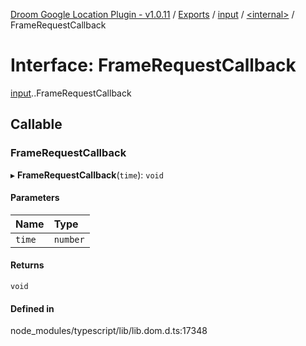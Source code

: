 [Droom Google Location Plugin - v1.0.11](../README.md) / [Exports](../modules.md) / [input](../modules/input.md) / [<internal\>](../modules/input._internal_.md) / FrameRequestCallback

# Interface: FrameRequestCallback

[input](../modules/input.md).[<internal>](../modules/input._internal_.md).FrameRequestCallback

## Callable

### FrameRequestCallback

▸ **FrameRequestCallback**(`time`): `void`

#### Parameters

| Name | Type |
| :------ | :------ |
| `time` | `number` |

#### Returns

`void`

#### Defined in

node_modules/typescript/lib/lib.dom.d.ts:17348
